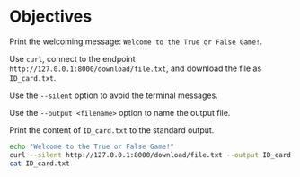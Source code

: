 # Objectives

Print the welcoming message: `Welcome to the True or False Game!`.

Use `curl`, connect to the endpoint `http://127.0.0.1:8000/download/file.txt`, and download the file as `ID_card.txt`.

Use the `--silent` option to avoid the terminal messages.

Use the `--output <filename>` option to name the output file.

Print the content of `ID_card.txt` to the standard output.

```bash
echo "Welcome to the True or False Game!"
curl --silent http://127.0.0.1:8000/download/file.txt --output ID_card.txt
cat ID_card.txt
```

